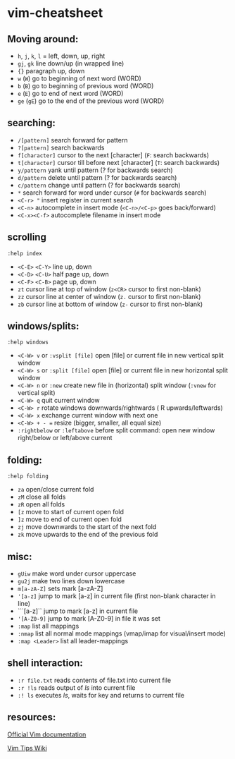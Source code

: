 # vim-cheatsheet

## Moving around:

- `h`, `j`, `k`, `l` = left, down, up, right
- `gj`, `gk` line down/up (in wrapped line)
- `{}` paragraph up, down
- `w` (`W`) go to beginning of next word (WORD)
- `b` (`B`) go to beginning of previous word (WORD)
- `e` (`E`) go to end of next word (WORD)
- `ge` (`gE`) go to the end of the previous word (WORD)

## searching:
- `/[pattern]` search forward for pattern
- `?[pattern]` search backwards
- `f[character]` cursor to the next [character] (`F`: search backwards)
- `t[character]` cursor till before next [character] (`T`: search backwards)
- `y/pattern` yank until pattern (? for backwards search)
- `d/pattern` delete until pattern (? for backwards search)
- `c/pattern` change until pattern (? for backwards search)
- `*` search forward for word under cursor (`#` for backwards search)
- `<C-r> "` insert register in current search
- `<C-n>` autocomplete in insert mode (`<C-n>/<C-p>` goes back/forward)
- `<C-x><C-f>` autocomplete filename in insert mode

## scrolling

```
:help index
```

- `<C-E>` `<C-Y>` line up, down
- `<C-D>` `<C-U>` half page up, down
- `<C-F>` `<C-B>` page up, down
- `zt` cursor line at top of window (`z<CR>` cursor to first non-blank)
- `zz` cursor line at center of window (`z.` cursor to first non-blank)
- `zb` cursor line at bottom of window (`z-` cursor to first non-blank)

## windows/splits:

```
:help windows
```

- `<C-W> v` or `:vsplit [file]` open [file] or current file in new vertical split window
- `<C-W> s` or `:split [file]` open [file] or current file in new horizontal split window
- `<C-W> n` or `:new` create new file in (horizontal) split window (`:vnew` for vertical split)
- `<C-W> q` quit current window
- `<C-W> r` rotate windows downwards/rightwards (<C-W> R upwards/leftwards)
- `<C-W> x` exchange current window with next one
- `<C-W> + - =` resize (bigger, smaller, all equal size)
- `:rightbelow` or `:leftabove` before split command: open new window right/below or left/above current

## folding:

```
:help folding
```

- `za` open/close current fold
- `zM` close all folds
- `zR` open all folds
- `[z` move to start of current open fold
- `]z` move to end of current open fold
- `zj` move downwards to the start of the next fold
- `zk` move upwards to the end of the previous fold

## misc:
- `gUiw` make word under cursor uppercase
- `gu2j` make two lines down lowercase
- `m[a-zA-Z]` sets mark [a-zA-Z]
- `'[a-z]` jump to mark [a-z] in current file (first non-blank character in line)
- ```[a-z]`` jump to mark [a-z] in current file
- `'[A-Z0-9]` jump to mark [A-Z0-9] in file it was set
- `:map` list all mappings
- `:nmap` list all normal mode mappings (vmap/imap for visual/insert mode)
- `:map <Leader>` list all leader-mappings

## shell interaction:

- `:r file.txt` reads contents of file.txt into current file
- `:r !ls` reads output of _ls_ into current file
- `:! ls` executes _ls_, waits for key and returns to current file 

## resources:

[Official Vim documentation](https://www.vim.org/docs.php)

[Vim Tips Wiki](https://vim.fandom.com/wiki/Vim_Tips_Wiki)


